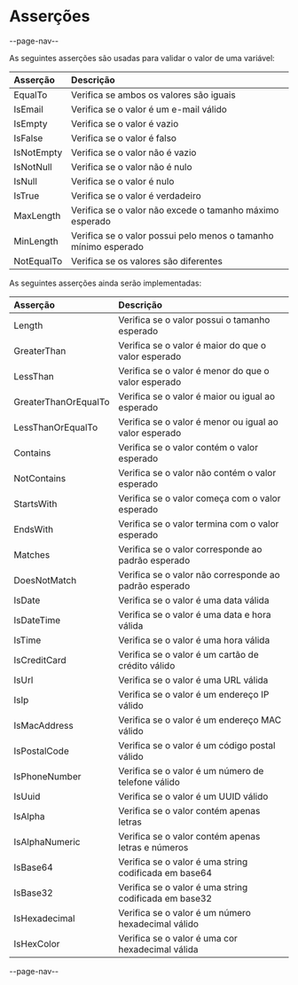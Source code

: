 # Asserções

--page-nav--

As seguintes asserções são usadas para validar o valor de uma variável:

| Asserção   | Descrição                                                       |
| :--        | :--                                                             |
| EqualTo    | Verifica se ambos os valores são iguais                         |
| IsEmail    | Verifica se o valor é um e-mail válido                          |
| IsEmpty    | Verifica se o valor é vazio                                     |
| IsFalse    | Verifica se o valor é falso                                     |
| IsNotEmpty | Verifica se o valor não é vazio                                 |
| IsNotNull  | Verifica se o valor não é nulo                                  |
| IsNull     | Verifica se o valor é nulo                                      |
| IsTrue     | Verifica se o valor é verdadeiro                                |
| MaxLength  | Verifica se o valor não excede o tamanho máximo esperado        |
| MinLength  | Verifica se o valor possui pelo menos o tamanho mínimo esperado |
| NotEqualTo | Verifica se os valores são diferentes                           |

As seguintes asserções ainda serão implementadas:

| Asserção             | Descrição                                             |
| :--                  | :--                                                   |
| Length               | Verifica se o valor possui o tamanho esperado         |
| GreaterThan          | Verifica se o valor é maior do que o valor esperado   |
| LessThan             | Verifica se o valor é menor do que o valor esperado   |
| GreaterThanOrEqualTo | Verifica se o valor é maior ou igual ao esperado      |
| LessThanOrEqualTo    | Verifica se o valor é menor ou igual ao valor esperado|
| Contains             | Verifica se o valor contém o valor esperado           |
| NotContains          | Verifica se o valor não contém o valor esperado       |
| StartsWith           | Verifica se o valor começa com o valor esperado       |
| EndsWith             | Verifica se o valor termina com o valor esperado      |
| Matches              | Verifica se o valor corresponde ao padrão esperado    |
| DoesNotMatch         | Verifica se o valor não corresponde ao padrão esperado|
| IsDate               | Verifica se o valor é uma data válida                 |
| IsDateTime           | Verifica se o valor é uma data e hora válida          |
| IsTime               | Verifica se o valor é uma hora válida                 |
| IsCreditCard         | Verifica se o valor é um cartão de crédito válido     |
| IsUrl                | Verifica se o valor é uma URL válida                  |
| IsIp                 | Verifica se o valor é um endereço IP válido           |
| IsMacAddress         | Verifica se o valor é um endereço MAC válido          |
| IsPostalCode         | Verifica se o valor é um código postal válido         |
| IsPhoneNumber        | Verifica se o valor é um número de telefone válido    |
| IsUuid               | Verifica se o valor é um UUID válido                  |
| IsAlpha              | Verifica se o valor contém apenas letras              |
| IsAlphaNumeric       | Verifica se o valor contém apenas letras e números    |
| IsBase64             | Verifica se o valor é uma string codificada em base64 |
| IsBase32             | Verifica se o valor é uma string codificada em base32 |
| IsHexadecimal        | Verifica se o valor é um número hexadecimal válido    |
| IsHexColor           | Verifica se o valor é uma cor hexadecimal válida      |

--page-nav--
